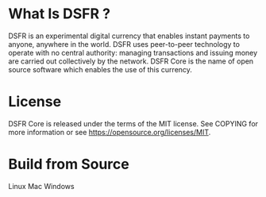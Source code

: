 # What Is DSFR ?
DSFR is an experimental digital currency that enables instant payments to anyone, anywhere in the world. DSFR uses peer-to-peer technology to operate with no central authority: managing transactions and issuing money are carried out collectively by the network. DSFR Core is the name of open source software which enables the use of this currency.

# License
DSFR Core is released under the terms of the MIT license. See COPYING for more information or see https://opensource.org/licenses/MIT.

# Build from Source
Linux
Mac
Windows
